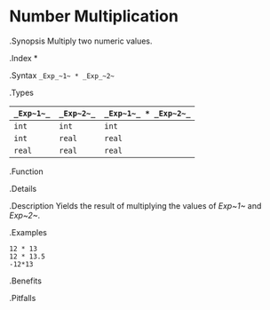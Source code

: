 # Number Multiplication

.Synopsis
Multiply two numeric values.

.Index
*

.Syntax
`_Exp_~1~ * _Exp_~2~`

.Types


| `_Exp~1~_` |  `_Exp~2~_` | `_Exp~1~_ * _Exp~2~_`  |
| --- | --- | --- |
| `int`     |  `int`     | `int`                |
| `int`     |  `real`    | `real`               |
| `real`    |  `real`    | `real`               |


.Function

.Details

.Description
Yields the result of multiplying the values of _Exp~1~_ and _Exp~2~_.

.Examples
```rascal-shell
12 * 13
12 * 13.5
-12*13
```

.Benefits

.Pitfalls

